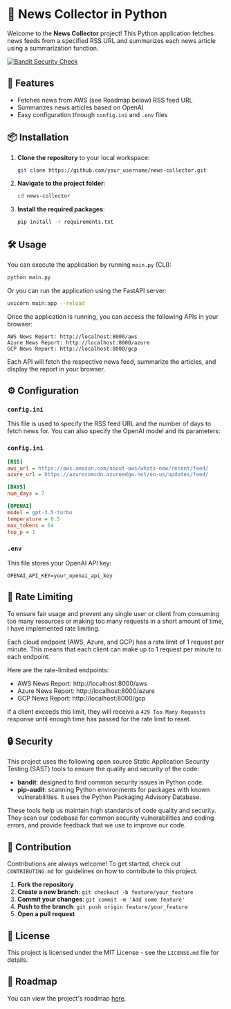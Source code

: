 # 📰 News Collector in Python

Welcome to the **News Collector** project! This Python application fetches news feeds from a specified RSS URL and
summarizes each news article using a summarization function.

[![Bandit Security Check](https://github.com/doribd/newsCollector/actions/workflows/bandit.yml/badge.svg)](https://github.com/doribd/newsCollector/actions/workflows/bandit.yml)

## 🚀 Features

- Fetches news from AWS (see Roadmap below) RSS feed URL
- Summarizes news articles based on OpenAI
- Easy configuration through `config.ini` and `.env` files

## 📦 Installation

1. **Clone the repository** to your local workspace:
    ```sh
    git clone https://github.com/your_username/news-collector.git
    ```
2. **Navigate to the project folder**:
    ```sh
    cd news-collector
    ```
3. **Install the required packages**:
    ```sh
    pip install -r requirements.txt
    ```

## 🛠️ Usage

You can execute the application by running `main.py` (CLI):

```sh
python main.py
```

Or you can run the application using the FastAPI server:

```sh
uvicorn main:app --reload
```

Once the application is running, you can access the following APIs in your browser:

```bazaar
AWS News Report: http://localhost:8000/aws
Azure News Report: http://localhost:8000/azure
GCP News Report: http://localhost:8000/gcp
```

Each API will fetch the respective news feed, summarize the articles, and display the report in your browser.

## ⚙️ Configuration

### `config.ini`

This file is used to specify the RSS feed URL and the number of days to fetch news for.
You can also specify the OpenAI model and its parameters:

### `config.ini`

```ini
[RSS]
aws_url = https://aws.amazon.com/about-aws/whats-new/recent/feed/
azure_url = https://azurecomcdn.azureedge.net/en-us/updates/feed/

[DAYS]
num_days = 7

[OPENAI]
model = gpt-3.5-turbo
temperature = 0.5
max_tokens = 64
top_p = 1
```

### `.env`

This file stores your OpenAI API key:

```env
OPENAI_API_KEY=your_openai_api_key
```

## 🚦 Rate Limiting

To ensure fair usage and prevent any single user or client from consuming too many resources or making too many requests in a short amount of time, I have implemented rate limiting.

Each cloud endpoint (AWS, Azure, and GCP) has a rate limit of 1 request per minute. This means that each client can make up to 1 request per minute to each endpoint.

Here are the rate-limited endpoints:

- AWS News Report: http://localhost:8000/aws
- Azure News Report: http://localhost:8000/azure
- GCP News Report: http://localhost:8000/gcp

If a client exceeds this limit, they will receive a `429 Too Many Requests` response until enough time has passed for the rate limit to reset.

## 🔒 Security

This project uses the following open source Static Application Security Testing (SAST) tools to ensure the quality and
security of the code:

- **bandit**: designed to find common security issues in Python code.
- **pip-audit**: scanning Python environments for packages with known vulnerabilities. It uses the Python Packaging
  Advisory Database.

These tools help us maintain high standards of code quality and security. They scan our codebase for common security
vulnerabilities and coding errors, and provide feedback that we use to improve our code.

## 🤝 Contribution

Contributions are always welcome! To get started, check out `CONTRIBUTING.md` for guidelines on how to contribute to
this project.

1. **Fork the repository**
2. **Create a new branch**: `git checkout -b feature/your_feature`
3. **Commit your changes**: `git commit -m 'Add some feature'`
4. **Push to the branch**: `git push origin feature/your_feature`
5. **Open a pull request**

## 📄 License

This project is licensed under the MIT License - see the `LICENSE.md` file for details.

## 📄 Roadmap

You can view the project's roadmap [here](ROADMAP.md).
